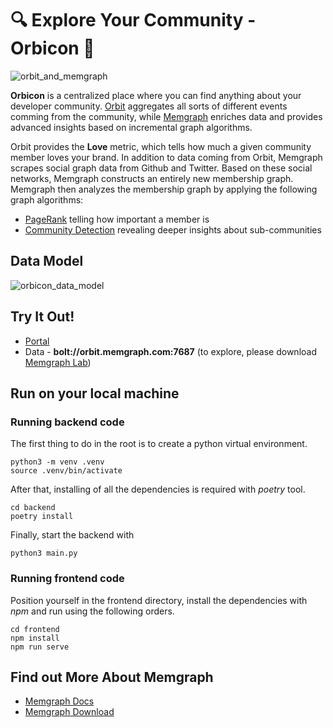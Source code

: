 # 🔍 Explore Your Community - Orbicon 🧑

![orbit_and_memgraph](https://user-images.githubusercontent.com/4950251/131040062-d2df128e-423b-490d-b357-0c95004587c7.png)

**Orbicon** is a centralized place where you can find anything about your developer community. [Orbit](https://orbit.love) aggregates all sorts of different events comming from the community, while [Memgraph](https://memgraph.com) enriches data and provides advanced insights based on incremental graph algorithms.

Orbit provides the **Love** metric, which tells how much a given community member loves your brand. In addition to data coming from Orbit, Memgraph scrapes social graph data from Github and Twitter. Based on these social networks, Memgraph constructs an entirely new membership graph. Memgraph then analyzes the membership graph by applying the following graph algorithms:

* [PageRank](https://memgraph.com/blog/influencers-among-computer-scientists) telling how important a member is
* [Community Detection](https://memgraph.com/blog/community_detection-algorithms_with_python_networkx) revealing deeper insights about sub-communities

## Data Model

![orbicon_data_model](https://user-images.githubusercontent.com/4950251/132960622-c5ebe0b6-1cd5-46d7-9791-67e252aa67d8.png)

## Try It Out!

* [Portal](http://orbit.memgraph.com/)
* Data - **bolt://orbit.memgraph.com:7687** (to explore, please download [Memgraph Lab](https://memgraph.com/product/lab))


## Run on your local machine

### Running backend code

The first thing to do in the root is to create a python virtual environment.
```
python3 -m venv .venv
source .venv/bin/activate
```

After that, installing of all the dependencies is required with *poetry* tool.
```
cd backend
poetry install
```

Finally, start the backend with
```
python3 main.py
```

### Running frontend code

Position yourself in the frontend directory, install the dependencies with *npm* and run using the following orders.
```
cd frontend
npm install
npm run serve
```

## Find out More About Memgraph

* [Memgraph Docs](https://docs.memgraph.com)
* [Memgraph Download](https://memgraph.com/download)
